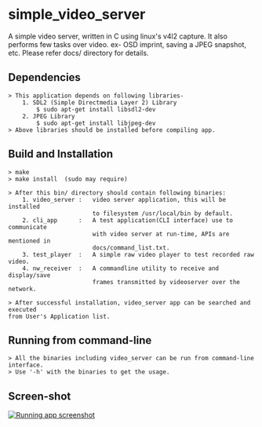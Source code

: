 # simple_video_server
A simple video server, written in C using linux's v4l2 capture. It also performs few tasks over video. ex- OSD imprint, saving a JPEG snapshot, etc. Please refer docs/ directory for details.

Dependencies
------------
	> This application depends on following libraries-
		1. SDL2 (Simple Directmedia Layer 2) Library
			$ sudo apt-get install libsdl2-dev
		2. JPEG Library
			$ sudo apt-get install libjpeg-dev
	> Above libraries should be installed before compiling app.

Build and Installation
----------------------
	> make
	> make install	(sudo may require)

	> After this bin/ directory should contain following binaries:
		1. video_server	:	video server application, this will be installed 
							to filesystem /usr/local/bin by default.
		2. cli_app		:	A test application(CLI interface) use to communicate 
							with video server at run-time, APIs are mentioned in
							docs/command_list.txt.
		3. test_player	:	A simple raw video player to test recorded raw video.
		4. nw_receiver	:	A commandline utility to receive and display/save 
							frames transmitted by videoserver over the network.

	> After successful installation, video_server app can be searched and executed 
	from User's Application list.

Running from command-line
-------------------------
	> All the binaries including video_server can be run from command-line interface.
	> Use '-h' with the binaries to get the usage.

Screen-shot
-----------
[![Running app screenshot](https://github.com/aman2467/simple_video_server/tree/master/utils/screenshot.png)](#features)

